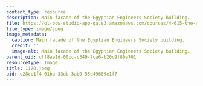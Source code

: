 ```yaml
---
content_type: resource
description: Main facade of the Egyptian Engineers Society building.
file: https://ol-ocw-studio-app-qa.s3.amazonaws.com/courses/4-615-the-architecture-of-cairo-spring-2002/c28ce1f401ba33db3ab955d49609e1f7_1178.jpeg
file_type: image/jpeg
image_metadata:
  caption: Main facade of the Egyptian Engineers Society building.
  credit: ''
  image-alt: Main facade of the Egyptian Engineers Society building.
parent_uid: cff8aa1d-00cc-c349-7ca6-b20c9f80e701
resourcetype: Image
title: 1178.jpeg
uid: c28ce1f4-01ba-33db-3ab9-55d49609e1f7
---
```

